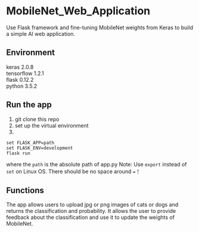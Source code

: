 # MobileNet_Web_Application
Use Flask framework and fine-tuning MobileNet weights from Keras to build a simple AI web application.

## Environment
keras                     2.0.8  
tensorflow                1.2.1  
flask                     0.12.2  
python                    3.5.2

## Run the app
1. git clone this repo
2. set up the virtual environment
3. 
```
set FLASK_APP=path
set FLASK_ENV=development
flask run
``` 
where the `path` is the absolute path of app.py
Note: Use `export` instead of `set` on Linux OS. There should be no space around `=`！

## Functions
The app allows users to upload jpg or png images of cats or dogs and returns the classification and probability. It allows the user to provide feedback about the classification and use it to update the weights of MobileNet.
